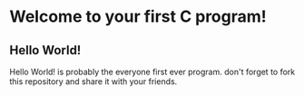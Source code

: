 # Welcome to your first C program!
## Hello World!

Hello World! is probably the everyone first ever program.
don't forget to fork this repository and share it with your friends.
